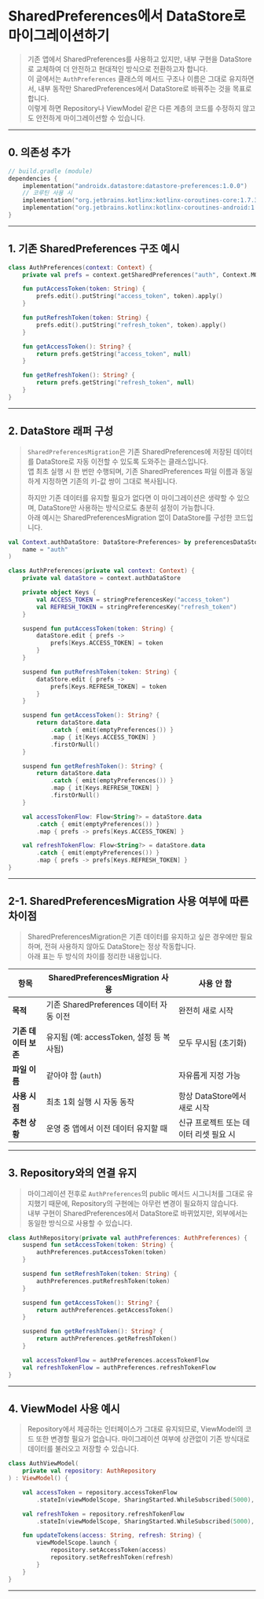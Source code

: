 # SharedPreferences에서 DataStore로 마이그레이션하기

> 기존 앱에서 SharedPreferences를 사용하고 있지만, 내부 구현을 DataStore로 교체하여 더 안전하고 현대적인 방식으로 전환하고자 합니다.  
> 이 글에서는 `AuthPreferences` 클래스의 메서드 구조나 이름은 그대로 유지하면서, 내부 동작만 SharedPreferences에서 DataStore로 바꿔주는 것을 목표로 합니다.  
> 이렇게 하면 Repository나 ViewModel 같은 다른 계층의 코드를 수정하지 않고도 안전하게 마이그레이션할 수 있습니다.   

---

## 0. 의존성 추가

```kotlin
// build.gradle (module)
dependencies {
    implementation("androidx.datastore:datastore-preferences:1.0.0")
    // 코루틴 사용 시
    implementation("org.jetbrains.kotlinx:kotlinx-coroutines-core:1.7.3")
    implementation("org.jetbrains.kotlinx:kotlinx-coroutines-android:1.7.3")
}
```

---

## 1. 기존 SharedPreferences 구조 예시

```kotlin
class AuthPreferences(context: Context) {
    private val prefs = context.getSharedPreferences("auth", Context.MODE_PRIVATE)

    fun putAccessToken(token: String) {
        prefs.edit().putString("access_token", token).apply()
    }

    fun putRefreshToken(token: String) {
        prefs.edit().putString("refresh_token", token).apply()
    }

    fun getAccessToken(): String? {
        return prefs.getString("access_token", null)
    }

    fun getRefreshToken(): String? {
        return prefs.getString("refresh_token", null)
    }
}
```

---

## 2. DataStore 래퍼 구성

> `SharedPreferencesMigration`은 기존 SharedPreferences에 저장된 데이터를 DataStore로 자동 이전할 수 있도록 도와주는 클래스입니다.  
> 앱 최초 실행 시 한 번만 수행되며, 기존 SharedPreferences 파일 이름과 동일하게 지정하면 기존의 키-값 쌍이 그대로 복사됩니다.  
>
> 하지만 기존 데이터를 유지할 필요가 없다면 이 마이그레이션은 생략할 수 있으며, DataStore만 사용하는 방식으로도 충분히 설정이 가능합니다.  
> 아래 예시는 SharedPreferencesMigration 없이 DataStore를 구성한 코드입니다.

```kotlin
val Context.authDataStore: DataStore<Preferences> by preferencesDataStore(
    name = "auth"
)

class AuthPreferences(private val context: Context) {
    private val dataStore = context.authDataStore

    private object Keys {
        val ACCESS_TOKEN = stringPreferencesKey("access_token")
        val REFRESH_TOKEN = stringPreferencesKey("refresh_token")
    }

    suspend fun putAccessToken(token: String) {
        dataStore.edit { prefs ->
            prefs[Keys.ACCESS_TOKEN] = token
        }
    }

    suspend fun putRefreshToken(token: String) {
        dataStore.edit { prefs ->
            prefs[Keys.REFRESH_TOKEN] = token
        }
    }

    suspend fun getAccessToken(): String? {
        return dataStore.data
            .catch { emit(emptyPreferences()) }
            .map { it[Keys.ACCESS_TOKEN] }
            .firstOrNull()
    }

    suspend fun getRefreshToken(): String? {
        return dataStore.data
            .catch { emit(emptyPreferences()) }
            .map { it[Keys.REFRESH_TOKEN] }
            .firstOrNull()
    }

    val accessTokenFlow: Flow<String?> = dataStore.data
        .catch { emit(emptyPreferences()) }
        .map { prefs -> prefs[Keys.ACCESS_TOKEN] }

    val refreshTokenFlow: Flow<String?> = dataStore.data
        .catch { emit(emptyPreferences()) }
        .map { prefs -> prefs[Keys.REFRESH_TOKEN] }
}
```

---

## 2-1. SharedPreferencesMigration 사용 여부에 따른 차이점

> SharedPreferencesMigration은 기존 데이터를 유지하고 싶은 경우에만 필요하며, 전혀 사용하지 않아도 DataStore는 정상 작동합니다.  
> 아래 표는 두 방식의 차이를 정리한 내용입니다.  

| 항목            | SharedPreferencesMigration 사용  | 사용 안 함                 |
| ------------- | ------------------------------ | ---------------------- |
| **목적**        | 기존 SharedPreferences 데이터 자동 이전 | 완전히 새로 시작              |
| **기존 데이터 보존** | 유지됨 (예: accessToken, 설정 등 복사됨) | 모두 무시됨 (초기화)           |
| **파일 이름**     | 같아야 함 (`auth`)                 | 자유롭게 지정 가능             |
| **사용 시점**     | 최초 1회 실행 시 자동 동작               | 항상 DataStore에서 새로 시작   |
| **추천 상황**     | 운영 중 앱에서 이전 데이터 유지할 때          | 신규 프로젝트 또는 데이터 리셋 필요 시 |

---

## 3. Repository와의 연결 유지

> 마이그레이션 전후로 `AuthPreferences`의 public 메서드 시그니처를 그대로 유지했기 때문에, Repository의 구현에는 아무런 변경이 필요하지 않습니다.  
> 내부 구현이 SharedPreferences에서 DataStore로 바뀌었지만, 외부에서는 동일한 방식으로 사용할 수 있습니다.    

```kotlin
class AuthRepository(private val authPreferences: AuthPreferences) {
    suspend fun setAccessToken(token: String) {
        authPreferences.putAccessToken(token)
    }

    suspend fun setRefreshToken(token: String) {
        authPreferences.putRefreshToken(token)
    }

    suspend fun getAccessToken(): String? {
        return authPreferences.getAccessToken()
    }

    suspend fun getRefreshToken(): String? {
        return authPreferences.getRefreshToken()
    }

    val accessTokenFlow = authPreferences.accessTokenFlow
    val refreshTokenFlow = authPreferences.refreshTokenFlow
}
```

---

## 4. ViewModel 사용 예시

> Repository에서 제공하는 인터페이스가 그대로 유지되므로, ViewModel의 코드 또한 변경할 필요가 없습니다.
> 마이그레이션 여부에 상관없이 기존 방식대로 데이터를 불러오고 저장할 수 있습니다.

```kotlin
class AuthViewModel(
    private val repository: AuthRepository
) : ViewModel() {

    val accessToken = repository.accessTokenFlow
        .stateIn(viewModelScope, SharingStarted.WhileSubscribed(5000), null)

    val refreshToken = repository.refreshTokenFlow
        .stateIn(viewModelScope, SharingStarted.WhileSubscribed(5000), null)

    fun updateTokens(access: String, refresh: String) {
        viewModelScope.launch {
            repository.setAccessToken(access)
            repository.setRefreshToken(refresh)
        }
    }
}
```

---
